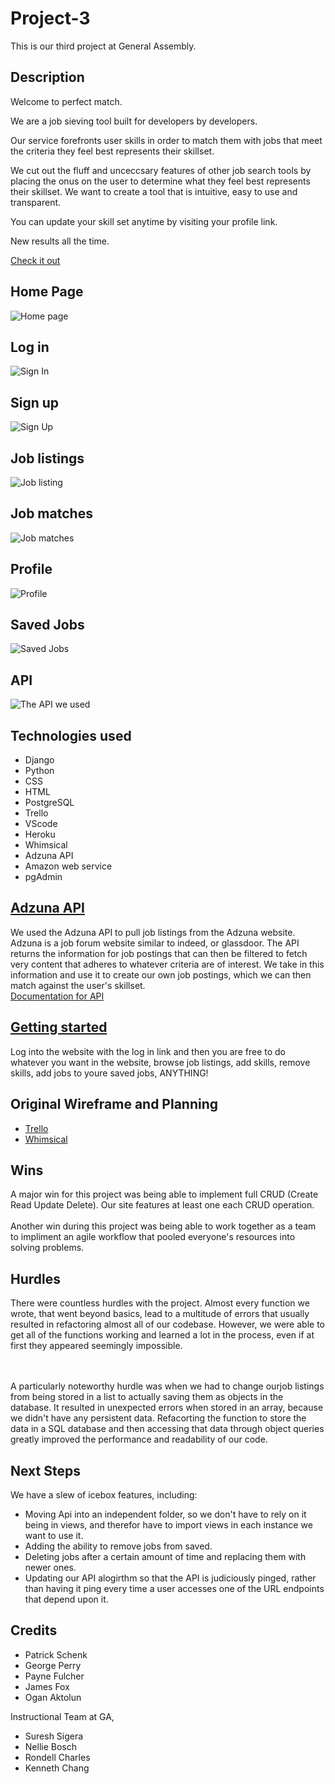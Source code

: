 # Project-3
This is our third project at General Assembly.  
## Description 
Welcome to perfect match.

We are a job sieving tool built for developers by developers.

Our service forefronts user skills in order to match them with jobs that meet the criteria they feel best represents their skillset.  

We cut out the fluff and unceccsary features of other job search tools by placing the onus on the user to determine what they feel best represents their skillset.  We want to create a tool that is intuitive, easy to use and transparent.  

You can update your skill set anytime by visiting your profile link.

New results all the time. 

[Check it out](https://perfectmatchskills.herokuapp.com/)

## Home Page
![Home page](https://i.imgur.com/d5cAxte.png)
## Log in
![Sign In](https://i.imgur.com/djBj8p7.png)
## Sign up
![Sign Up](https://i.imgur.com/yQ0Wr0O.png)
## Job listings
![Job listing](https://i.imgur.com/nNgB5w3.png)
## Job matches
![Job matches](https://i.imgur.com/NtW0Z8u.png)
## Profile
![Profile](https://i.imgur.com/T7PHycP.png)
## Saved Jobs
![Saved Jobs](https://i.imgur.com/QL1eaql.png) 
## API 
![The API we used](https://i.imgur.com/Y3gjKwQ.png)

## Technologies used 
* Django
* Python
* CSS
* HTML
* PostgreSQL
* Trello
* VScode
* Heroku
* Whimsical
* Adzuna API
* Amazon web service 
* pgAdmin 

## [Adzuna API](https://developer.adzuna.com/)
We used the Adzuna API to pull job listings from the Adzuna website. Adzuna is a job forum website similar to indeed, or glassdoor. The API returns the information for job postings that can then be filtered to fetch very content that adheres to whatever criteria are of interest. We take in this information and use it to create our own job postings, which we can then match against the user's skillset. 
<br> [Documentation for API](https://developer.adzuna.com/overview)

## [Getting started ](https://perfectmatchskills.herokuapp.com/job-listings/)
Log into the website with the log in link and then you are free to do whatever you want in the website, browse job listings, add skills, remove skills, add jobs to youre saved jobs, ANYTHING!

## Original Wireframe and Planning 
* [Trello](https://trello.com/b/YbLVf3RD/project-3#)
* [Whimsical](https://whimsical.com/project-3-5rQgxTeWbUqZtKvYZG7ZoC)

## Wins 
A major win for this project was being able to implement full CRUD (Create Read Update Delete).  Our site features at least one each CRUD operation. 
<br>
<br> Another win during this project was being able to work together as a team to impliment an agile workflow that pooled everyone's resources into solving problems.  

## Hurdles 
There were countless hurdles with the project. Almost every function we wrote, that went beyond basics, lead to a multitude of errors that usually resulted in refactoring almost all of our codebase. However, we were able to get all of the functions working and learned a lot in the process, even if at first they appeared seemingly impossible. 

<br><br>
A particularly noteworthy hurdle was when we had to change ourjob listings from being stored in a list to actually saving them as objects in the database. It resulted in unexpected errors when stored in an array, because we didn't have any persistent data.  Refacorting the function to store the data in a SQL database and then accessing that data through object queries greatly improved the performance and readability of our code. 

## Next Steps 
We have a slew of icebox features, including: 
* Moving Api into an independent folder, so we don't have to rely on it being in views, and therefor have to import views in each instance we want to use it.  
* Adding the ability to remove jobs from saved.
* Deleting jobs after a certain amount of time and replacing them with newer ones.
* Updating our API alogirthm so that the API is judiciously pinged, rather than having it ping every time a user accesses one of the URL endpoints that depend upon it. 

## Credits 
* Patrick Schenk
* George Perry 
* Payne Fulcher 
* James Fox 
* Ogan Aktolun

Instructional Team at GA, 
* Suresh Sigera 
* Nellie Bosch 
* Rondell Charles 
* Kenneth Chang

